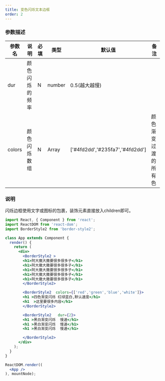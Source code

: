 ```yaml
---
title: 变色闪烁文本边框
order: 2
---
```


### 参数描述

| 参数名 | 说明 | 必填 | 类型 | 默认值 | 备注 |
| ------ | ---- | ---- | ---- | ------ | ---- |
|     dur   |  颜色闪烁的频率    |  N    |   number   |   0.5(越大越慢)     |      |
| colors  | 颜色闪烁数组 | N | Array |  ['#4fd2dd','#235fa7','#4fd2dd'] | 颜色渐变过渡的所有色 |

### 说明
闪烁边框使用文字或图标的包裹，装饰元素直接放入children即可。

````jsx
import React, { Component } from 'react';
import ReactDOM from 'react-dom';
import BorderStyle2 from 'border-style2';

class App extends Component {
  render() {
    return (
      <div>
        <BorderStyle2 >
        <h1>阿大撒大撒要很多很多子</h1>
        <h1>阿大撒大撒要很多很多子</h1>
        <h1>阿大撒大撒要很多很多子</h1>
        <h1>阿大撒大撒要很多很多子</h1>
        <h1>阿大撒大撒要很多很多子</h1>
        </BorderStyle2>

        <BorderStyle2  colors={['red','green','blue','white']}>
        <h1 >四色渐变闪烁 红绿蓝白,默认速度</h1>
        <h1  >这里要很多内容</h1>
        </BorderStyle2>

        <BorderStyle2   dur={2}>
        <h1 >黑白渐变闪烁  慢速</h1>
        <h1 >黑白渐变闪烁  慢速</h1>
        <h1 >黑白渐变闪烁  慢速</h1>

        </BorderStyle2>
      </div>
    );
  }
}

ReactDOM.render((
  <App />
), mountNode);
````
